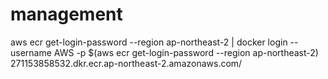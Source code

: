 # management
aws ecr get-login-password --region ap-northeast-2 | docker login --username AWS -p $(aws ecr get-login-password --region ap-northeast-2) 271153858532.dkr.ecr.ap-northeast-2.amazonaws.com/
